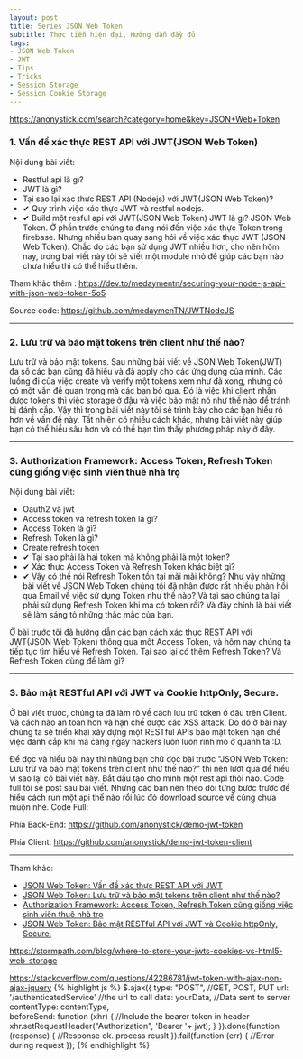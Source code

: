 ```yaml
---
layout: post
title: Series JSON Web Token
subtitle: Thực tiễn hiện đại, Hướng dẫn đầy đủ
tags:
- JSON Web Token
- JWT
- Tips
- Tricks
- Session Storage
- Session Cookie Storage
---
```


https://anonystick.com/search?category=home&key=JSON+Web+Token


### 1. Vấn đề xác thực REST API với JWT(JSON Web Token)
Nội dung bài viết:
 - Restful api là gì?
 - JWT là gì?
 - Tại sao lại xác thực REST API (Nodejs) với JWT(JSON Web Token)?
 - ✔ Quy trình việc xác thực JWT và restful nodejs.
 - ✔ Build một resful api với JWT(JSON Web Token)
JWT là gì? JSON Web Token.  Ở phần trước chúng ta đang nói đến việc xác thực Token trong firebase. Nhưng nhiều bạn quay sang hỏi về việc xác thực JWT (JSON Web Token). Chắc do các bạn sử dụng JWT nhiều hơn, cho nên hôm nay, trong bài viết này tôi sẽ viết một module nhỏ để giúp các bạn nào chưa hiểu thì có thể hiểu thêm. 

Tham khảo thêm : https://dev.to/medaymentn/securing-your-node-js-api-with-json-web-token-5o5 

Source code: https://github.com/medaymenTN/JWTNodeJS

-----
### 2. Lưu trữ và bảo mật tokens trên client như thế nào?
Lưu trữ và bảo mật tokens. Sau những bài viết về JSON Web Token(JWT) đa số các bạn cũng đã hiểu và đã apply cho các ứng dụng của mình. Các luồng đi của việc create và verify một tokens xem như đã xong, nhưng có có một vấn đề quan trọng mà các bạn bỏ qua. Đó là việc khi client nhận được tokens thì việc storage ở đâu và việc bảo mật nó như thế nào để tránh bị đánh cắp. Vậy thì trong bài viết này tôi sẽ trình bày cho các bạn hiểu rõ hơn về vấn đề này. Tất nhiên có nhiều cách khác, nhưng bài viết này giúp bạn có thể hiểu sâu hơn và có thể bạn tìm thấy phương pháp này ở đây. 

-----
### 3. Authorization Framework: Access Token, Refresh Token cũng giống việc sinh viên thuê nhà trọ
Nội dung bài viết:
 - Oauth2 và jwt
 - Access token và refresh token là gì?
 - Access Token là gì?
 - Refresh Token là gì?
 - Create refresh token
 - ✔ Tại sao phải là hai token mà không phải là một token?
 - ✔ Xác thực Access Token và Refresh Token khác biệt gì?
 - ✔ Vậy có thể nói Refresh Token tồn tại mãi mãi không?
Như vậy những bài viết về JSON Web Token chúng tôi đã nhận được rất nhiều phản hồi qua Email về việc sử dụng Token như thế nào? Và tại sao chúng ta lại phải sử dụng Refresh Token khi mà có token rồi? Và đây chính là bài viết sẽ làm sáng tỏ những thắc mắc của bạn.

Ở bài trước tôi đã hướng dẫn các bạn cách xác thực REST API với JWT(JSON Web Token) thông qua một Access Token, và hôm nay chúng ta tiếp tục tìm hiểu về Refresh Token. Tại sao lại có thêm Refresh Token? Và Refresh Token dùng để làm gì? 

-----
### 3. Bảo mật RESTful API với JWT và Cookie httpOnly, Secure.
Ở bài viết trước, chúng ta đã làm rõ về cách lưu trữ token ở đâu trên Client. Và cách nào an toàn hơn và hạn chế được các XSS attack. Do đó ở bài này chúng ta sẽ triển khai xây dựng một RESTful APIs bảo mật token hạn chế việc đánh cắp khi mà càng ngày hackers luôn luôn rình mò ở quanh ta :D. 

Để đọc và hiểu bài này thì những bạn chứ đọc bài trước "JSON Web Token: Lưu trữ và bảo mật tokens trên client như thế nào?" thì nên lướt qua để hiểu vì sao lại có bài viết này. Bắt đầu tạo cho mình một rest api thôi nào. Code full tôi sẽ post sau bài viết. Nhưng các bạn nên theo dõi từng bước trước để hiểu cách run một api thế nào rồi lúc đó download source về cũng chưa muộn nhé. 
Code Full:

Phía Back-End: https://github.com/anonystick/demo-jwt-token 

Phía Client: https://github.com/anonystick/demo-jwt-token-client



-----
Tham khảo:
- [JSON Web Token: Vấn đề xác thực REST API với JWT](https://anonystick.com/blog-developer/json-web-token-van-de-xac-thuc-rest-api-voi-jwtjson-web-token-201906074991365.jsx)
- [JSON Web Token: Lưu trữ và bảo mật tokens trên client như thế nào?](https://anonystick.com/blog-developer/json-web-token-luu-tru-va-bao-mat-tokens-tren-client-nhu-the-nao-2019062144827814.jsx)
- [Authorization Framework: Access Token, Refresh Token cũng giống việc sinh viên thuê nhà trọ](https://anonystick.com/blog-developer/authorization-framework-access-token-refresh-token-cung-giong-viec-sinh-vien-thue-nha-tro-2019061161976500.jsx)
- [JSON Web Token: Bảo mật RESTful API với JWT và Cookie httpOnly, Secure.](https://anonystick.com/blog-developer/json-web-token-bao-mat-restful-api-voi-jwt-va-cookie-httponly-secure-201906223285306.jsx)

https://stormpath.com/blog/where-to-store-your-jwts-cookies-vs-html5-web-storage

https://stackoverflow.com/questions/42286781/jwt-token-with-ajax-non-ajax-jquery
{% highlight js %}
$.ajax({
    type: "POST", //GET, POST, PUT
    url: '/authenticatedService'  //the url to call
    data: yourData,     //Data sent to server
    contentType: contentType,           
    beforeSend: function (xhr) {   //Include the bearer token in header
        xhr.setRequestHeader("Authorization", 'Bearer '+ jwt);
    }
}).done(function (response) {
    //Response ok. process reuslt
}).fail(function (err)  {
    //Error during request
});
{% endhighlight %}